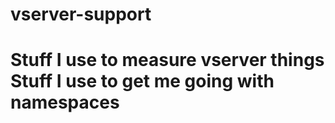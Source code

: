 vserver-support
===============
Stuff I use to measure vserver things
Stuff I use to get me going with namespaces
=======
